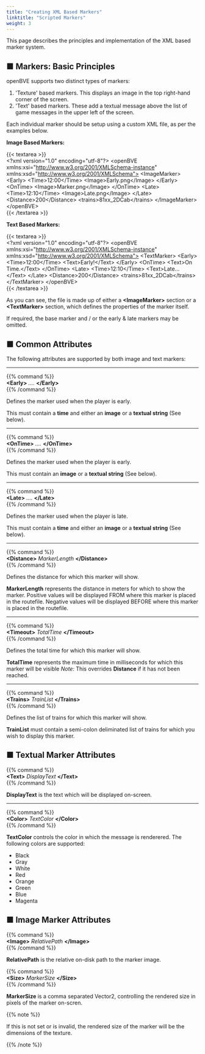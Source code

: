 ```yaml
---
title: "Creating XML Based Markers"
linktitle: "Scripted Markers"
weight: 3
---
```


This page describes the principles and implementation of the XML based marker system.

## ■ Markers: Basic Principles

openBVE supports two distinct types of markers:

1. 'Texture' based markers. This displays an image in the top right-hand corner of the screen.
2. 'Text' based markers. These add a textual message above the list of game messages in the upper left of the screen.

Each individual marker should be setup using a custom XML file, as per the examples below.

**Image Based Markers:**

{{< textarea >}}  
&lt;?xml version="1.0" encoding="utf-8"?>
&lt;openBVE xmlns:xsi="http://www.w3.org/2001/XMLSchema-instance" xmlns:xsd="http://www.w3.org/2001/XMLSchema">
  &lt;ImageMarker>
                &lt;Early>
            &lt;Time>12:00&lt;/Time>
            &lt;Image>Early.png&lt;/Image>
        &lt;/Early>
        &lt;OnTime>
            &lt;Image>Marker.png&lt;/Image>
        &lt;/OnTime>
        &lt;Late>
            &lt;Time>12:10&lt;/Time>
            &lt;Image>Late.png&lt;/Image>
        &lt;/Late>
        &lt;Distance>200&lt;/Distance>
        &lt;trains>81xx_2DCab&lt;/trains>
  &lt;/ImageMarker>
&lt;/openBVE>  
{{< /textarea >}}

**Text Based Markers:**

{{< textarea >}}  
&lt;?xml version="1.0" encoding="utf-8"?>
&lt;openBVE xmlns:xsi="http://www.w3.org/2001/XMLSchema-instance" xmlns:xsd="http://www.w3.org/2001/XMLSchema">
  &lt;TextMarker>
                &lt;Early>
            &lt;Time>12:00&lt;/Time>
            &lt;Text>Early!&lt;/Text>
        &lt;/Early>
        &lt;OnTime>
            &lt;Text>On Time.&lt;/Text>
        &lt;/OnTime>
        &lt;Late>
            &lt;Time>12:10&lt;/Time>
            &lt;Text>Late...&lt;/Text>
        &lt;/Late>
        &lt;Distance>200&lt;/Distance>
        &lt;trains>81xx_2DCab&lt;/trains>
  &lt;/TextMarker>
&lt;/openBVE>  
{{< /textarea >}}

As you can see, the file is made up of either a **\<ImageMarker>** section or a **\<TextMarker>** section, which defines the properties of the marker itself.

If required, the base marker and / or the early & late markers may be omitted.

## ■ Common Attributes

The following attributes are supported by both image and text markers:

------

{{% command %}}  
**\<Early>** *....* **\</Early>**  
{{% /command %}}

Defines the marker used when the player is early.

This must contain a **time** and either an **image** or a **textual string** (See below).

------

{{% command %}}  
**\<OnTime>** *....* **\</OnTime>**  
{{% /command %}}

Defines the marker used when the player is early.

This must contain an **image** or a **textual string** (See below).

------

{{% command %}}  
**\<Late>** *....* **\</Late>**  
{{% /command %}}

Defines the marker used when the player is late.

This must contain a **time** and either an **image** or a **textual string** (See below).

------

{{% command %}}  
**\<Distance>** *MarkerLength* **\</Distance>**  
{{% /command %}}

Defines the distance for which this marker will show.

**MarkerLength** represents the distance in meters for which to show the marker. Positive values will be displayed FROM where this marker is placed in the routefile. Negative values will be displayed BEFORE where this marker is placed in the routefile.

------

{{% command %}}  
**\<Timeout>** *TotalTime* **\</Timeout>**  
{{% /command %}}

Defines the total time for which this marker will show.

**TotalTime** represents the maximum time in milliseconds for which this marker will be visible *Note:* This overrides **Distance** if it has not been reached.

------

{{% command %}}  
**\<Trains>** *TrainList* **\</Trains>**  
{{% /command %}}

Defines the list of trains for which this marker will show.

**TrainList** must contain a semi-colon deliminated list of trains for which you wish to display this marker.

## ■ Textual Marker Attributes

{{% command %}}  
**\<Text>** *DisplayText* **\</Text>**  
{{% /command %}}

**DisplayText** is the text which will be displayed on-screen.

------

{{% command %}}  
**\<Color>** *TextColor* **\</Color>**  
{{% /command %}}

**TextColor** controls the color in which the message is renderered. The following colors are supported:

- Black
- Gray
- White
- Red
- Orange
- Green
- Blue
- Magenta

## ■ Image Marker Attributes

{{% command %}}  
**\<Image>** *RelativePath* **\</Image>**  
{{% /command %}}

**RelativePath** is the relative on-disk path to the marker image.

{{% command %}}  
**\<Size>** *MarkerSize* **\</Size>**  
{{% /command %}}

**MarkerSize** is a comma separated Vector2, controlling the rendered size in pixels of the marker on-scren.

{{% note %}}

If this is not set or is invalid, the rendered size of the marker will be the dimensions of the texture.

{{% /note %}}